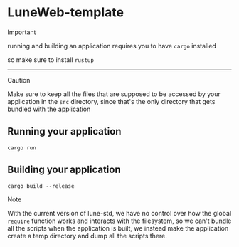 # LuneWeb-template

> [!IMPORTANT]
> running and building an application requires you to have `cargo` installed
>
> so make sure to install `rustup`

---
> [!CAUTION]
> Make sure to keep all the files that are supposed to be accessed by your application in the `src` directory, since that's the only directory that gets bundled with the application

## Running your application

```shell
cargo run
```

## Building your application

```shell
cargo build --release
```

> [!NOTE]
> With the current version of lune-std, we have no control over how the global `require` function works and interacts with the filesystem, so we can't bundle all the scripts when the application is built, we instead make the application create a temp directory and dump all the scripts there.
